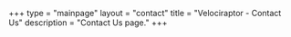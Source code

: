 +++
type = "mainpage"
layout = "contact"
title = "Velociraptor - Contact Us"
description = "Contact Us page."
+++
